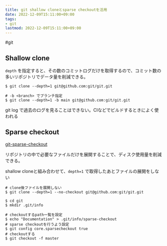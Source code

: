 ```yaml
---
title: git shallow cloneとsparse checkoutを活用
date: 2022-12-09T15:11:00+09:00
tags:
- git
lastmod: 2022-12-09T15:11:00+09:00
---
```


\#git

## Shallow clone

`depth` を指定すると、その数のコミットログだけを取得するので、コミット数の多いリポジトリでデータ量を削減できる。

````shell
$ git clone --depth=1 git@github.com:git/git.git

# -b <branch> でブランチ指定
$ git clone --depth=1 -b main git@github.com:git/git.git
````

git log で過去のログを見ることはできない。CIなどでビルドするときによく使われる

## Sparse checkout

[git-sparse-checkout](note/git-sparse-checkout.md)

リポジトリの中で必要なファイルだけを展開することで、ディスク使用量を削減できる。

shallow cloneと組み合わせて、`depth=1` で取得したあとファイルの展開をしない

````shell
# clone後ファイルを展開しない
$ git clone --depth=1 --no-checkout git@github.com:git/git.git

$ cd git
$ mkdir .git/info

# checkoutするpath一覧を設定
$ echo "Documentation" > .git/info/sparse-checkout
# sparse checkoutを行うよう設定
$ git config core.sparsecheckout true
# checkoutする
$ git checkout -f master
````
